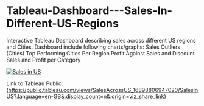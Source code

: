 # Tableau-Dashboard---Sales-In-Different-US-Regions
Interactive Tableau Dashboard describing sales across different US regions and Cities. 
Dashboard include following charts/graphs: 
Sales Outliers (Cities)
Top Performing Cities Per Region
Profit Against Sales and Discount
Sales and Profit per Category

<div class='tableauPlaceholder' id='viz1696514677864' style='position: relative'><noscript><a href='#'><img alt='Sales in US ' src='https:&#47;&#47;public.tableau.com&#47;static&#47;images&#47;Sa&#47;SalesAcrossUS_16898806947020&#47;SalesinUS&#47;1_rss.png' style='border: none' /></a></noscript><object class='tableauViz'  style='display:none;'><param name='host_url' value='https%3A%2F%2Fpublic.tableau.com%2F' /> <param name='embed_code_version' value='3' /> <param name='site_root' value='' /><param name='name' value='SalesAcrossUS_16898806947020&#47;SalesinUS' /><param name='tabs' value='no' /><param name='toolbar' value='yes' /><param name='static_image' value='https:&#47;&#47;public.tableau.com&#47;static&#47;images&#47;Sa&#47;SalesAcrossUS_16898806947020&#47;SalesinUS&#47;1.png' /> <param name='animate_transition' value='yes' /><param name='display_static_image' value='yes' /><param name='display_spinner' value='yes' /><param name='display_overlay' value='yes' /><param name='display_count' value='yes' /><param name='language' value='en-GB' /></object></div>

Link to Tableau Public: (https://public.tableau.com/views/SalesAcrossUS_16898806947020/SalesinUS?:language=en-GB&:display_count=n&:origin=viz_share_link)
